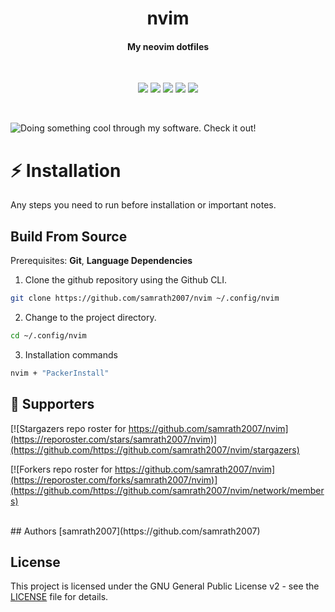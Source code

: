 <h1 align="center">nvim</h1>
<h4 align="center">
My neovim dotfiles</h1>
<br>
<p align="center">
  <img src="https://img.shields.io/badge/version-1.0.0"> <img src="https://img.shields.io/github/license/samrath2007/nvim"> <img src="https://img.shields.io/tokei/lines/github/samrath2007/nvim?label=lines%20of%20code"> <img src="https://img.shields.io/github/languages/top/samrath2007/nvim">
  <img src="https://img.shields.io/github/repo-size/samrath2007/nvim">
</p>
<br>

![Doing something cool through my software. Check it out!](./assets/assets.gif)

# :zap: Installation

Any steps you need to run before installation or important notes.
<br>

## Build From Source
Prerequisites: **Git**, **Language Dependencies**

1. Clone the github repository using the Github CLI.
```sh
git clone https://github.com/samrath2007/nvim ~/.config/nvim
```

2. Change to the project directory.
```sh
cd ~/.config/nvim
```

3. Installation commands
```sh
nvim + "PackerInstall"
```

## :clap: Supporters
[![Stargazers repo roster for https://github.com/samrath2007/nvim](https://reporoster.com/stars/samrath2007/nvim)](https://github.com/https://github.com/samrath2007/nvim/stargazers)

[![Forkers repo roster for https://github.com/samrath2007/nvim](https://reporoster.com/forks/samrath2007/nvim)](https://github.com/https://github.com/samrath2007/nvim/network/members)

<br>
## Authors
[samrath2007](https://github.com/samrath2007)

## License

This project is licensed under the GNU General Public License v2 - see the [LICENSE](LICENSE) file for details.
